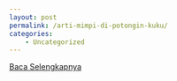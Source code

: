 ```yaml
---
layout: post
permalink: /arti-mimpi-di-potongin-kuku/
categories:
    - Uncategorized
---
```


[Baca Selengkapnya](/03)